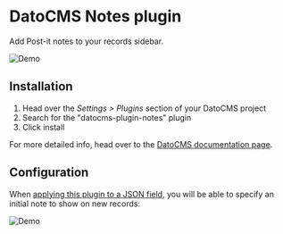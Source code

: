# DatoCMS Notes plugin

Add Post-it notes to your records sidebar.

![Demo](https://raw.githubusercontent.com/datocms/plugins/master/notes/docs/demo.gif)

## Installation

1. Head over the *Settings > Plugins* section of your DatoCMS project
2. Search for the "datocms-plugin-notes" plugin
3. Click install

For more detailed info, head over to the [DatoCMS documentation page](https://www.datocms.com/docs/plugins/install/).

## Configuration

When [applying this plugin to a JSON field](https://www.datocms.com/docs/plugins/install/#assigning-an-plugin-to-a-field), you will be able to specify an initial note to show on new records:

![Demo](https://raw.githubusercontent.com/datocms/plugins/master/notes/docs/settings.png)
